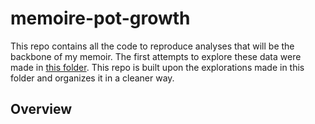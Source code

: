 # memoire-pot-growth

This repo contains all the code to reproduce analyses that will be the backbone of my memoir. The first attempts to explore these data were made in [this folder](https://github.com/clessn/riding-volatility/tree/main/memoire). This repo is built upon the explorations made in this folder and organizes it in a cleaner way.

## Overview
